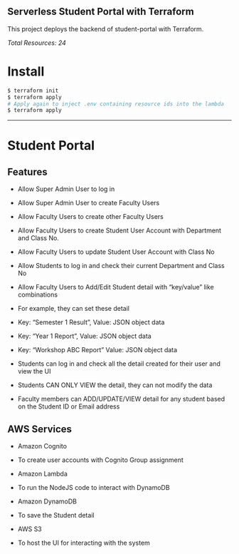 
## Serverless Student Portal with Terraform

This project deploys the backend of student-portal with Terraform.

*Total Resources: 24*

# Install
```bash
$ terraform init
$ terraform apply
# Apply again to inject .env containing resource ids into the lambda
$ terraform apply
```

---

# Student Portal

  
  
  

## Features

  

- Allow Super Admin User to log in

  

- Allow Super Admin User to create Faculty Users

  

- Allow Faculty Users to create other Faculty Users

  

- Allow Faculty Users to create Student User Account with Department and Class No.

  

- Allow Faculty Users to update Student User Account with Class No

  

- Allow Students to log in and check their current Department and Class No

  

- Allow Faculty Users to Add/Edit Student detail with “key/value” like combinations

  

- For example, they can set these detail

- Key: “Semester 1 Result”, Value: JSON object data

- Key: “Year 1 Report”, Value: JSON object data

- Key: “Workshop ABC Report” Value: JSON object data

  

- Students can log in and check all the detail created for their user and view the UI

  

- Students CAN ONLY VIEW the detail, they can not modify the data

  

- Faculty members can ADD/UPDATE/VIEW detail for any student based on the Student ID or Email address

  
  

## AWS Services

  

- Amazon Cognito

  

- To create user accounts with Cognito Group assignment

  

- Amazon Lambda

  

- To run the NodeJS code to interact with DynamoDB

  

- Amazon DynamoDB

  

- To save the Student detail

  

- AWS S3

  

- To host the UI for interacting with the system
